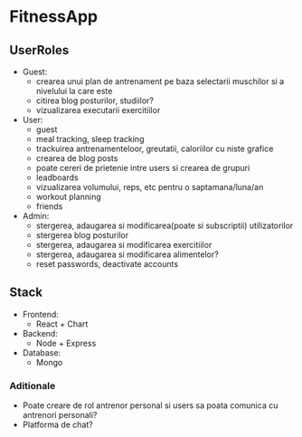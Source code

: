 # FitnessApp
## UserRoles
- Guest:
    - crearea unui plan de antrenament pe baza selectarii muschilor si a nivelului la care este
    - citirea blog posturilor, studiilor?
    - vizualizarea executarii exercitiilor
- User:
    - guest
    - meal tracking, sleep tracking
    - trackuirea antrenamenteloor, greutatii, caloriilor cu niste grafice
    - crearea de blog posts
    - poate cereri de prietenie intre users si crearea de grupuri
    - leadboards
    - vizualizarea volumului, reps, etc pentru o saptamana/luna/an
    - workout planning
    - friends
- Admin:
    - stergerea, adaugarea si modificarea(poate si subscriptii) utilizatorilor
    - stergerea blog posturilor
    - stergerea, adaugarea si modificarea exercitiilor
    - stergerea, adaugarea si modificarea alimentelor?
    - reset passwords, deactivate accounts


## Stack
- Frontend: 
    - React + Chart
- Backend:
    - Node + Express
- Database:
    - Mongo

### Aditionale
- Poate creare de rol antrenor personal si users sa poata comunica cu antrenori personali?
- Platforma de chat?
